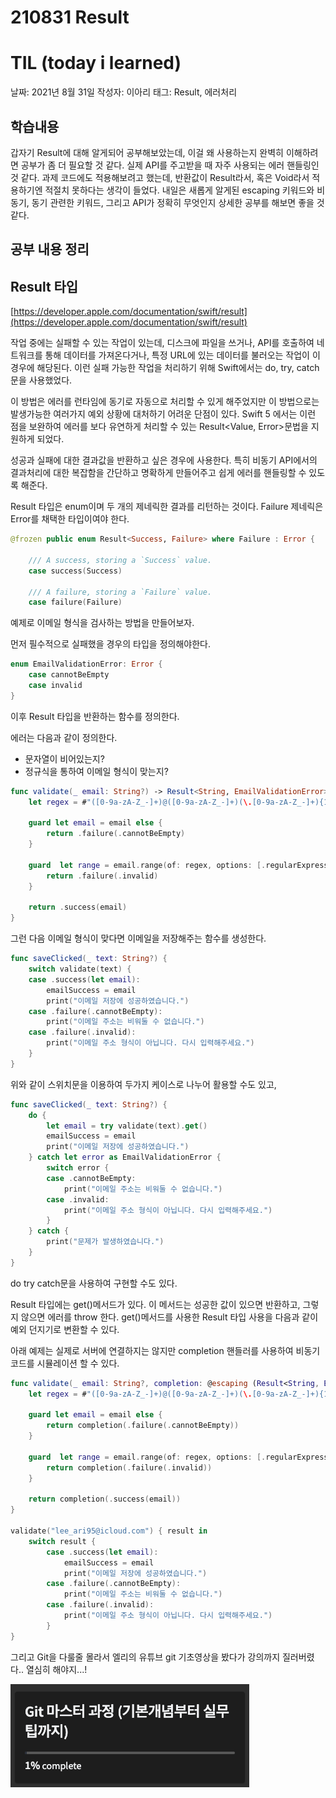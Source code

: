 # 210831 Result
# TIL (today i learned)

날짜: 2021년 8월 31일
작성자: 이아리
태그: Result, 에러처리

## 학습내용

갑자기 Result에 대해 알게되어 공부해보았는데,  이걸 왜 사용하는지 완벽히 이해하려면 공부가 좀 더 필요할 것 같다. 실제 API를 주고받을 때 자주 사용되는 에러 핸들링인 것 같다. 과제 코드에도 적용해보려고 했는데, 반환값이 Result라서, 혹은 Void라서 적용하기엔 적절치 못하다는 생각이 들었다. 내일은 새롭게 알게된 escaping 키워드와 비동기, 동기 관련한 키워드, 그리고 API가 정확히 무엇인지 상세한 공부를 해보면 좋을 것 같다. 

## 공부 내용 정리

## **Result 타입**

[https://developer.apple.com/documentation/swift/result](https://developer.apple.com/documentation/swift/result)

작업 중에는 실패할 수 있는 작업이 있는데, 디스크에 파일을 쓰거나, API를 호출하여 네트워크를 통해 데이터를 가져온다거나, 특정 URL에 있는 데이터를 불러오는 작업이 이 경우에 해당된다. 이런 실패 가능한 작업을 처리하기 위해 Swift에서는 do, try, catch문을 사용했었다.

이 방법은 에러를 런타임에 동기로 자동으로 처리할 수 있게 해주었지만 이 방법으로는 발생가능한 여러가지 예외 상황에 대처하기 어려운 단점이 있다. Swift 5 에서는 이런 점을 보완하여 에러를 보다 유연하게 처리할 수 있는 Result<Value, Error>문법을 지원하게 되었다.

성공과 실패에 대한 결과값을 반환하고 싶은 경우에 사용한다. 특히 비동기 API에서의 결과처리에 대한 복잡함을 간단하고 명확하게 만들어주고 쉽게 에러를 핸들링할 수 있도록 해준다.

Result 타입은 enum이며 두 개의 제네릭한 결과를 리턴하는 것이다. Failure 제네릭은 Error를 채택한 타입이여야 한다.

```swift
@frozen public enum Result<Success, Failure> where Failure : Error {

    /// A success, storing a `Success` value.
    case success(Success)

    /// A failure, storing a `Failure` value.
    case failure(Failure)
```

예제로 이메일 형식을 검사하는 방법을 만들어보자.

먼저 필수적으로 실패했을 경우의 타입을 정의해야한다.

```swift
enum EmailValidationError: Error {
    case cannotBeEmpty
    case invalid
}
```

이후 Result 타입을 반환하는 함수를 정의한다.

에러는 다음과 같이 정의한다.

- 문자열이 비어있는지?
- 정규식을 통하여 이메일 형식이 맞는지?

```swift
func validate(_ email: String?) -> Result<String, EmailValidationError> {
    let regex = #"([0-9a-zA-Z_-]+)@([0-9a-zA-Z_-]+)(\.[0-9a-zA-Z_-]+){1,2}"#
    
    guard let email = email else {
        return .failure(.cannotBeEmpty)
    }
    
    guard  let range = email.range(of: regex, options: [.regularExpression]), (range.lowerBound, range.upperBound) == (email.startIndex, email.endIndex) else {
        return .failure(.invalid)
    }
    
    return .success(email)
}
```

그런 다음 이메일 형식이 맞다면 이메일을 저장해주는 함수를 생성한다.

```swift
func saveClicked(_ text: String?) {
    switch validate(text) {
    case .success(let email):
        emailSuccess = email
        print("이메일 저장에 성공하였습니다.")
    case .failure(.cannotBeEmpty):
        print("이메일 주소는 비워둘 수 없습니다.")
    case .failure(.invalid):
        print("이메일 주소 형식이 아닙니다. 다시 입력해주세요.")
    }
}
```

위와 같이 스위치문을 이용하여 두가지 케이스로 나누어 활용할 수도 있고,

```swift
func saveClicked(_ text: String?) {
    do {
        let email = try validate(text).get()
        emailSuccess = email
        print("이메일 저장에 성공하였습니다.")
    } catch let error as EmailValidationError {
        switch error {
        case .cannotBeEmpty:
            print("이메일 주소는 비워둘 수 없습니다.")
        case .invalid:
            print("이메일 주소 형식이 아닙니다. 다시 입력해주세요.")
        }
    } catch {
        print("문제가 발생하였습니다.")
    }
}
```

do try catch문을 사용하여 구현할 수도 있다.

Result 타입에는 get()메서드가 있다. 이 메서드는 성공한 값이 있으면 반환하고, 그렇지 않으면 에러를 throw 한다. get()메서드를 사용한 Result 타입 사용을 다음과 같이 예외 던지기로 변환할 수 있다.

아래 예제는 실제로 서버에 연결하지는 않지만 completion 핸들러를 사용하여 비동기 코드를 시뮬레이션 할 수 있다.

```swift
func validate(_ email: String?, completion: @escaping (Result<String, EmailValidationError>) -> Void) {
    let regex = #"([0-9a-zA-Z_-]+)@([0-9a-zA-Z_-]+)(\.[0-9a-zA-Z_-]+){1,2}"#
    
    guard let email = email else {
        return completion(.failure(.cannotBeEmpty))
    }
    
    guard  let range = email.range(of: regex, options: [.regularExpression]), (range.lowerBound, range.upperBound) == (email.startIndex, email.endIndex) else {
        return completion(.failure(.invalid))
    }
    
    return completion(.success(email))
}

validate("lee_ari95@icloud.com") { result in
    switch result {
        case .success(let email):
            emailSuccess = email
            print("이메일 저장에 성공하였습니다.")
        case .failure(.cannotBeEmpty):
            print("이메일 주소는 비워둘 수 없습니다.")
        case .failure(.invalid):
            print("이메일 주소 형식이 아닙니다. 다시 입력해주세요.")
        }
}
```

그리고 Git을 다룰줄 몰라서 엘리의 유튜브 git 기초영상을 봤다가 강의까지 질러버렸다.. 열심히 해야지...!

![ex_screenshot](/img/36.png)
